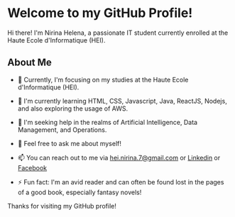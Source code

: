 # Welcome to my GitHub Profile!

Hi there! I'm Nirina Helena, a passionate IT student currently enrolled at the Haute Ecole d'Informatique (HEI).

## About Me

- 🔭 Currently, I'm focusing on my studies at the Haute Ecole d'Informatique (HEI).
  
- 🌱 I'm currently learning HTML, CSS, Javascript, Java, ReactJS, Nodejs, and also exploring the usage of AWS.

- 🤔 I'm seeking help in the realms of Artificial Intelligence, Data Management, and Operations.

- 💬 Feel free to ask me about myself!

- 📫 You can reach out to me via hei.nirina.7@gmail.com or [Linkedin](https://www.linkedin.com/in/nirina-randrianaly-63aa962b1/) or [Facebook](https://www.facebook.com/nirina.randrianaly.90)

- ⚡ Fun fact: I'm an avid reader and can often be found lost in the pages of a good book, especially fantasy novels!

Thanks for visiting my GitHub profile!

<!---
nirinaHelena/nirinaHelena is a ✨ special ✨ repository because its `README.md` (this file) appears on your GitHub profile.
You can click the Preview link to take a look at your changes.
--->
